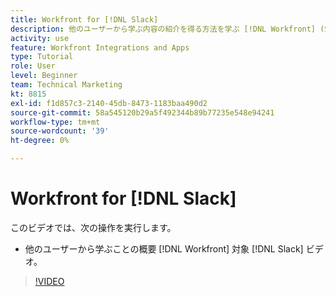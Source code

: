 ```yaml
---
title: Workfront for [!DNL Slack]
description: 他のユーザーから学ぶ内容の紹介を得る方法を学ぶ [!DNL Workfront] (Slackビデオ用 )
activity: use
feature: Workfront Integrations and Apps
type: Tutorial
role: User
level: Beginner
team: Technical Marketing
kt: 8815
exl-id: f1d857c3-2140-45db-8473-1183baa490d2
source-git-commit: 58a545120b29a5f492344b89b77235e548e94241
workflow-type: tm+mt
source-wordcount: '39'
ht-degree: 0%

---
```


# Workfront for [!DNL Slack]

このビデオでは、次の操作を実行します。

* 他のユーザーから学ぶことの概要 [!DNL Workfront] 対象 [!DNL Slack] ビデオ。

>[!VIDEO](https://video.tv.adobe.com/v/335116/?quality=12)
